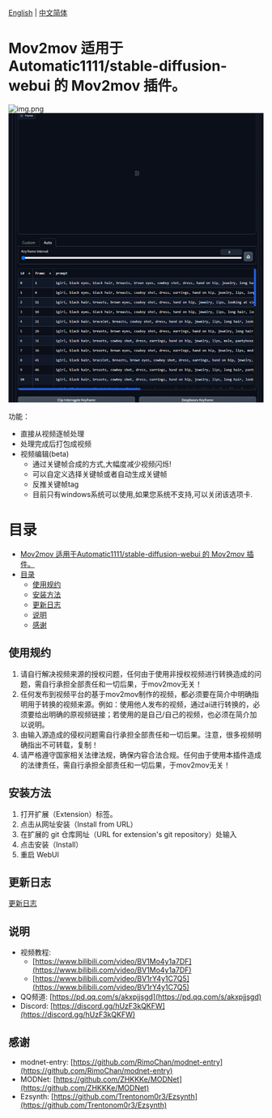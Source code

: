 [English](README.md) | [中文简体](README_CN.md)

# Mov2mov 适用于Automatic1111/stable-diffusion-webui 的 Mov2mov 插件。

![img.png](images/2.jpg)
![img1.png](images/1.png)


功能：
- 直接从视频逐帧处理
- 处理完成后打包成视频
- 视频编辑(beta)
  - 通过关键帧合成的方式,大幅度减少视频闪烁!
  - 可以自定义选择关键帧或者自动生成关键帧
  - 反推关键帧tag
  - 目前只有windows系统可以使用,如果您系统不支持,可以关闭该选项卡.

# 目录

- [Mov2mov 适用于Automatic1111/stable-diffusion-webui 的 Mov2mov 插件。](#mov2mov-适用于automatic1111stable-diffusion-webui-的-mov2mov-插件)
- [目录](#目录)
  - [使用规约](#使用规约)
  - [安装方法](#安装方法)
  - [更新日志](#更新日志)
  - [说明](#说明)
  - [感谢](#感谢)

## 使用规约

1. 请自行解决视频来源的授权问题，任何由于使用非授权视频进行转换造成的问题，需自行承担全部责任和一切后果，于mov2mov无关！
2. 任何发布到视频平台的基于mov2mov制作的视频，都必须要在简介中明确指明用于转换的视频来源。例如：使用他人发布的视频，通过ai进行转换的，必须要给出明确的原视频链接；若使用的是自己/自己的视频，也必须在简介加以说明。
3. 由输入源造成的侵权问题需自行承担全部责任和一切后果。注意，很多视频明确指出不可转载，复制！
4. 请严格遵守国家相关法律法规，确保内容合法合规。任何由于使用本插件造成的法律责任，需自行承担全部责任和一切后果，于mov2mov无关！

## 安装方法

1. 打开扩展（Extension）标签。
2. 点击从网址安装（Install from URL）
3. 在扩展的 git 仓库网址（URL for extension's git repository）处输入 
4. 点击安装（Install）
5. 重启 WebUI


## 更新日志

[更新日志](CHANGELOG_CN.md)

## 说明

- 视频教程:
  - [https://www.bilibili.com/video/BV1Mo4y1a7DF](https://www.bilibili.com/video/BV1Mo4y1a7DF)
  - [https://www.bilibili.com/video/BV1rY4y1C7Q5](https://www.bilibili.com/video/BV1rY4y1C7Q5)
- QQ频道: [https://pd.qq.com/s/akxpjjsgd](https://pd.qq.com/s/akxpjjsgd)
- Discord: [https://discord.gg/hUzF3kQKFW](https://discord.gg/hUzF3kQKFW)

## 感谢

- modnet-entry: [https://github.com/RimoChan/modnet-entry](https://github.com/RimoChan/modnet-entry)
- MODNet: [https://github.com/ZHKKKe/MODNet](https://github.com/ZHKKKe/MODNet)
- Ezsynth: [https://github.com/Trentonom0r3/Ezsynth](https://github.com/Trentonom0r3/Ezsynth)
